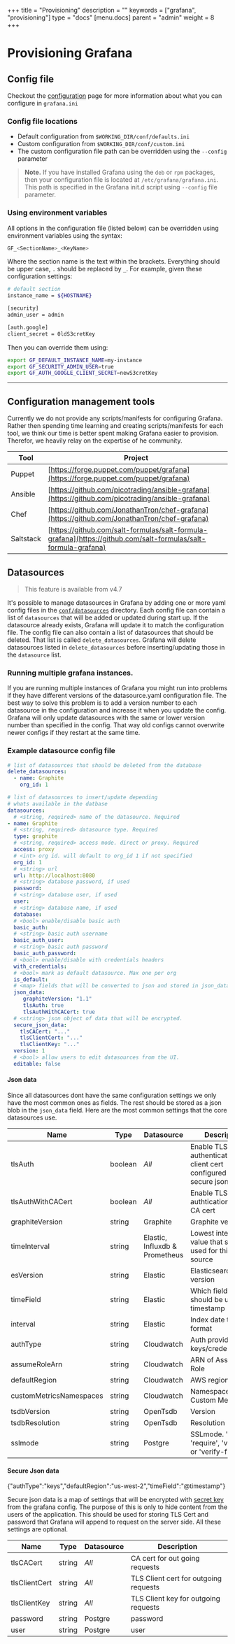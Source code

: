 +++
title = "Provisioning"
description = ""
keywords = ["grafana", "provisioning"]
type = "docs"
[menu.docs]
parent = "admin"
weight = 8
+++

# Provisioning Grafana

## Config file

Checkout the [configuration](/installation/configuration) page for more information about what you can configure in `grafana.ini`

### Config file locations

- Default configuration from `$WORKING_DIR/conf/defaults.ini`
- Custom configuration from `$WORKING_DIR/conf/custom.ini`
- The custom configuration file path can be overridden using the `--config` parameter

> **Note.** If you have installed Grafana using the `deb` or `rpm`
> packages, then your configuration file is located at
> `/etc/grafana/grafana.ini`. This path is specified in the Grafana
> init.d script using `--config` file parameter.

### Using environment variables

All options in the configuration file (listed below) can be overridden
using environment variables using the syntax:

```bash
GF_<SectionName>_<KeyName>
```

Where the section name is the text within the brackets. Everything
should be upper case, `.` should be replaced by `_`. For example, given these configuration settings:

```bash
# default section
instance_name = ${HOSTNAME}

[security]
admin_user = admin

[auth.google]
client_secret = 0ldS3cretKey
```

Then you can override them using:

```bash
export GF_DEFAULT_INSTANCE_NAME=my-instance
export GF_SECURITY_ADMIN_USER=true
export GF_AUTH_GOOGLE_CLIENT_SECRET=newS3cretKey
```

<hr />

## Configuration management tools

Currently we do not provide any scripts/manifests for configuring Grafana. Rather then spending time learning and creating scripts/manifests for each tool, we think our time is better spent making Grafana easier to provision. Therefor, we heavily relay on the expertise of he community. 

Tool | Project
-----|------------
Puppet | [https://forge.puppet.com/puppet/grafana](https://forge.puppet.com/puppet/grafana)
Ansible | [https://github.com/picotrading/ansible-grafana](https://github.com/picotrading/ansible-grafana)
Chef | [https://github.com/JonathanTron/chef-grafana](https://github.com/JonathanTron/chef-grafana)
Saltstack | [https://github.com/salt-formulas/salt-formula-grafana](https://github.com/salt-formulas/salt-formula-grafana)

## Datasources 

> This feature is available from v4.7

It's possible to manage datasources in Grafana by adding one or more yaml config files in the [`conf/datasources`](/installation/configuration/#datasources) directory. Each config file can contain a list of `datasources` that will be added or updated during start up. If the datasource already exists, Grafana will update it to match the configuration file. The config file can also contain a list of datasources that should be deleted. That list is called `delete_datasources`. Grafana will delete datasources listed in `delete_datasources` before inserting/updating those in the `datasource` list.

### Running multiple grafana instances.
If you are running multiple instances of Grafana you might run into problems if they have different versions of the datasource.yaml configuration file. The best way to solve this problem is to add a version number to each datasource in the configuration and increase it when you update the config. Grafana will only update datasources with the same or lower version number than specified in the config. That way old configs cannot overwrite newer configs if they restart at the same time. 

### Example datasource config file
```yaml
# list of datasources that should be deleted from the database
delete_datasources:
  - name: Graphite
    org_id: 1

# list of datasources to insert/update depending 
# whats available in the datbase
datasources:
  # <string, required> name of the datasource. Required
- name: Graphite
  # <string, required> datasource type. Required
  type: graphite
  # <string, required> access mode. direct or proxy. Required
  access: proxy
  # <int> org id. will default to org_id 1 if not specified
  org_id: 1
  # <string> url
  url: http://localhost:8080
  # <string> database password, if used
  password:
  # <string> database user, if used
  user:
  # <string> database name, if used
  database:
  # <bool> enable/disable basic auth
  basic_auth:
  # <string> basic auth username
  basic_auth_user:
  # <string> basic auth password
  basic_auth_password:
  # <bool> enable/disable with credentials headers
  with_credentials:
  # <bool> mark as default datasource. Max one per org
  is_default:
  # <map> fields that will be converted to json and stored in json_data
  json_data: 
     graphiteVersion: "1.1"
     tlsAuth: true
     tlsAuthWithCACert: true
  # <string> json object of data that will be encrypted.
  secure_json_data:
    tlsCACert: "..."
    tlsClientCert: "..."
    tlsClientKey: "..."
  version: 1
  # <bool> allow users to edit datasources from the UI.
  editable: false
```

#### Json data

Since all datasources dont have the same configuration settings we only have the most common ones as fields. The rest should be stored as a json blob in the `json_data` field. Here are the most common settings that the core datasources use. 

| Name | Type | Datasource |Description |
| ----| ---- | ---- | --- |
| tlsAuth | boolean | *All* |  Enable TLS authentication using client cert configured in secure json data |
| tlsAuthWithCACert | boolean | *All* | Enable TLS authtication using CA cert |
| graphiteVersion | string | Graphite |  Graphite version  |
| timeInterval | string | Elastic, Influxdb & Prometheus | Lowest interval/step value that should be used for this data source |
| esVersion | string | Elastic | Elasticsearch version | 
| timeField | string | Elastic | Which field that should be used as timestamp | 
| interval | string | Elastic | Index date time format |
| authType | string | Cloudwatch | Auth provider. keys/credentials/arn |
| assumeRoleArn | string | Cloudwatch | ARN of Assume Role | 
| defaultRegion | string | Cloudwatch | AWS region |
| customMetricsNamespaces | string | Cloudwatch | Namespaces of Custom Metrics | 
| tsdbVersion | string | OpenTsdb | Version |
| tsdbResolution | string | OpenTsdb | Resolution |
| sslmode | string | Postgre | SSLmode. 'disable', 'require', 'verify-ca' or 'verify-full' | 


#### Secure Json data

{"authType":"keys","defaultRegion":"us-west-2","timeField":"@timestamp"}

Secure json data is a map of settings that will be encrypted with [secret key](/installation/configuration/#secret-key) from the grafana config. The purpose of this is only to hide content from the users of the application. This should be used for storing TLS Cert and password that Grafana will append to request on the server side. All these settings are optional.

| Name | Type | Datasource | Description |
| ----| ---- | ---- | --- |
| tlsCACert | string | *All* |CA cert for out going requests |
| tlsClientCert | string | *All* |TLS Client cert for outgoing requests |
| tlsClientKey | string | *All* |TLS Client key for outgoing requests |
| password | string | Postgre | password | 
| user | string | Postgre | user | 
